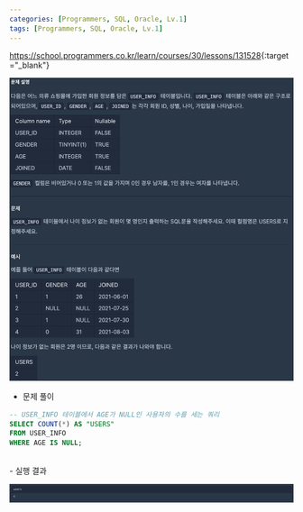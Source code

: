 ```yaml
---
categories: [Programmers, SQL, Oracle, Lv.1]
tags: [Programmers, SQL, Oracle, Lv.1] 
---
```


<https://school.programmers.co.kr/learn/courses/30/lessons/131528>{:target="_blank"}

![문제](/assets/img/programmers/sql/oracle/lv.1/%EB%82%98%EC%9D%B4_%EC%A0%95%EB%B3%B4%EA%B0%80_%EC%97%86%EB%8A%94_%ED%9A%8C%EC%9B%90_%EC%88%98_%EA%B5%AC%ED%95%98%EA%B8%B0(1).png)

- 문제 풀이

```sql
-- USER_INFO 테이블에서 AGE가 NULL인 사용자의 수를 세는 쿼리
SELECT COUNT(*) AS "USERS"
FROM USER_INFO
WHERE AGE IS NULL;
```

<br>
- 실행 결과

![실행 결과](/assets/img/programmers/sql/oracle/lv.1/%EB%82%98%EC%9D%B4_%EC%A0%95%EB%B3%B4%EA%B0%80_%EC%97%86%EB%8A%94_%ED%9A%8C%EC%9B%90_%EC%88%98_%EA%B5%AC%ED%95%98%EA%B8%B0(2).png)